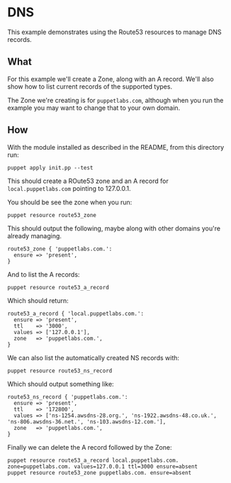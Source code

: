 # DNS

This example demonstrates using the Route53 resources to manage DNS
records.

## What

For this example we'll create a Zone, along with an A record. We'll also
show how to list current records of the supported types.

The Zone we're creating is for `puppetlabs.com`, although when you run
the example you may want to change that to your own domain.

## How

With the module installed as described in the README, from this
directory run:

    puppet apply init.pp --test


This should create a ROute53 zone and an A record for
`local.puppetlabs.com` pointing to 127.0.0.1.

You should be see the zone when you run:

    puppet resource route53_zone

This should output the following, maybe along with other domains you're
already managing.

```puppet
route53_zone { 'puppetlabs.com.':
  ensure => 'present',
}
```

And to list the A records:

    puppet resource route53_a_record

Which should return:

```puppet
route53_a_record { 'local.puppetlabs.com.':
  ensure => 'present',
  ttl    => '3000',
  values => ['127.0.0.1'],
  zone   => 'puppetlabs.com.',
}
```

We can also list the automatically created NS records with:

    puppet resource route53_ns_record

Which should output something like:

```puppet
route53_ns_record { 'puppetlabs.com.':
  ensure => 'present',
  ttl    => '172800',
  values => ['ns-1254.awsdns-28.org.', 'ns-1922.awsdns-48.co.uk.', 'ns-806.awsdns-36.net.', 'ns-103.awsdns-12.com.'],
  zone   => 'puppetlabs.com.',
}
```

Finally we can delete the A record followed by the Zone:

    puppet resource route53_a_record local.puppetlabs.com. zone=puppetlabs.com. values=127.0.0.1 ttl=3000 ensure=absent
    puppet resource route53_zone puppetlabs.com. ensure=absent

